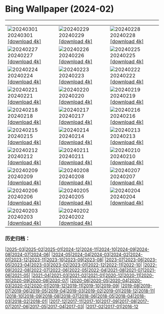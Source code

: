 # Bing Wallpaper (2024-02)
**************

<table><tr><td><img src="https://www.bing.com/th?id=OHR.Schmetterlingswiese_DE-DE0613438088_1920x1080.jpg" alt="20240301"> 20240301 <a href="https://www.bing.com/th?id=OHR.Schmetterlingswiese_DE-DE0613438088_UHD.jpg">[download 4k]</a></td><td><img src="https://www.bing.com/th?id=OHR.LeapingSquirrel_DE-DE7623766811_1920x1080.jpg" alt="20240229"> 20240229 <a href="https://www.bing.com/th?id=OHR.LeapingSquirrel_DE-DE7623766811_UHD.jpg">[download 4k]</a></td><td><img src="https://www.bing.com/th?id=OHR.BamburghCastleUK_DE-DE7368019020_1920x1080.jpg" alt="20240228"> 20240228 <a href="https://www.bing.com/th?id=OHR.BamburghCastleUK_DE-DE7368019020_UHD.jpg">[download 4k]</a></td></tr><tr><td><img src="https://www.bing.com/th?id=OHR.PolarBearCubs_DE-DE7089509348_1920x1080.jpg" alt="20240227"> 20240227 <a href="https://www.bing.com/th?id=OHR.PolarBearCubs_DE-DE7089509348_UHD.jpg">[download 4k]</a></td><td><img src="https://www.bing.com/th?id=OHR.GrandCanyonWinter_DE-DE6805018652_1920x1080.jpg" alt="20240226"> 20240226 <a href="https://www.bing.com/th?id=OHR.GrandCanyonWinter_DE-DE6805018652_UHD.jpg">[download 4k]</a></td><td><img src="https://www.bing.com/th?id=OHR.MtPrevostDuncan_DE-DE5893806279_1920x1080.jpg" alt="20240225"> 20240225 <a href="https://www.bing.com/th?id=OHR.MtPrevostDuncan_DE-DE5893806279_UHD.jpg">[download 4k]</a></td></tr><tr><td><img src="https://www.bing.com/th?id=OHR.HanselGretelHouse_DE-DE6769523400_1920x1080.jpg" alt="20240224"> 20240224 <a href="https://www.bing.com/th?id=OHR.HanselGretelHouse_DE-DE6769523400_UHD.jpg">[download 4k]</a></td><td><img src="https://www.bing.com/th?id=OHR.HaghartsinMonastery_DE-DE6295908879_1920x1080.jpg" alt="20240223"> 20240223 <a href="https://www.bing.com/th?id=OHR.HaghartsinMonastery_DE-DE6295908879_UHD.jpg">[download 4k]</a></td><td><img src="https://www.bing.com/th?id=OHR.FrozenSoapBubble_DE-DE1646022530_1920x1080.jpg" alt="20240222"> 20240222 <a href="https://www.bing.com/th?id=OHR.FrozenSoapBubble_DE-DE1646022530_UHD.jpg">[download 4k]</a></td></tr><tr><td><img src="https://www.bing.com/th?id=OHR.YosemiteFirefall_DE-DE4800433927_1920x1080.jpg" alt="20240221"> 20240221 <a href="https://www.bing.com/th?id=OHR.YosemiteFirefall_DE-DE4800433927_UHD.jpg">[download 4k]</a></td><td><img src="https://www.bing.com/th?id=OHR.PeakDistrictNP_DE-DE4372136028_1920x1080.jpg" alt="20240220"> 20240220 <a href="https://www.bing.com/th?id=OHR.PeakDistrictNP_DE-DE4372136028_UHD.jpg">[download 4k]</a></td><td><img src="https://www.bing.com/th?id=OHR.CarnavalTenerife_DE-DE3563683527_1920x1080.jpg" alt="20240219"> 20240219 <a href="https://www.bing.com/th?id=OHR.CarnavalTenerife_DE-DE3563683527_UHD.jpg">[download 4k]</a></td></tr><tr><td><img src="https://www.bing.com/th?id=OHR.DominicaWhales_DE-DE9056542872_1920x1080.jpg" alt="20240218"> 20240218 <a href="https://www.bing.com/th?id=OHR.DominicaWhales_DE-DE9056542872_UHD.jpg">[download 4k]</a></td><td><img src="https://www.bing.com/th?id=OHR.LakeDolomites_DE-DE3348859489_1920x1080.jpg" alt="20240217"> 20240217 <a href="https://www.bing.com/th?id=OHR.LakeDolomites_DE-DE3348859489_UHD.jpg">[download 4k]</a></td><td><img src="https://www.bing.com/th?id=OHR.BackyardBird_DE-DE3770277310_1920x1080.jpg" alt="20240216"> 20240216 <a href="https://www.bing.com/th?id=OHR.BackyardBird_DE-DE3770277310_UHD.jpg">[download 4k]</a></td></tr><tr><td><img src="https://www.bing.com/th?id=OHR.BerlinalePalast_DE-DE2536739383_1920x1080.jpg" alt="20240215"> 20240215 <a href="https://www.bing.com/th?id=OHR.BerlinalePalast_DE-DE2536739383_UHD.jpg">[download 4k]</a></td><td><img src="https://www.bing.com/th?id=OHR.BowingCrane_DE-DE6578691031_1920x1080.jpg" alt="20240214"> 20240214 <a href="https://www.bing.com/th?id=OHR.BowingCrane_DE-DE6578691031_UHD.jpg">[download 4k]</a></td><td><img src="https://www.bing.com/th?id=OHR.MarignyBeads_DE-DE5830440814_1920x1080.jpg" alt="20240213"> 20240213 <a href="https://www.bing.com/th?id=OHR.MarignyBeads_DE-DE5830440814_UHD.jpg">[download 4k]</a></td></tr><tr><td><img src="https://www.bing.com/th?id=OHR.GiantTortoise_DE-DE4591798432_1920x1080.jpg" alt="20240212"> 20240212 <a href="https://www.bing.com/th?id=OHR.GiantTortoise_DE-DE4591798432_UHD.jpg">[download 4k]</a></td><td><img src="https://www.bing.com/th?id=OHR.FolegandrosGreece_DE-DE3993128464_1920x1080.jpg" alt="20240211"> 20240211 <a href="https://www.bing.com/th?id=OHR.FolegandrosGreece_DE-DE3993128464_UHD.jpg">[download 4k]</a></td><td><img src="https://www.bing.com/th?id=OHR.ChinaDragon_DE-DE3426075443_1920x1080.jpg" alt="20240210"> 20240210 <a href="https://www.bing.com/th?id=OHR.ChinaDragon_DE-DE3426075443_UHD.jpg">[download 4k]</a></td></tr><tr><td><img src="https://www.bing.com/th?id=OHR.PegadungRocks_DE-DE2295980114_1920x1080.jpg" alt="20240209"> 20240209 <a href="https://www.bing.com/th?id=OHR.PegadungRocks_DE-DE2295980114_UHD.jpg">[download 4k]</a></td><td><img src="https://www.bing.com/th?id=OHR.MtHoodOregon_DE-DE1892795022_1920x1080.jpg" alt="20240208"> 20240208 <a href="https://www.bing.com/th?id=OHR.MtHoodOregon_DE-DE1892795022_UHD.jpg">[download 4k]</a></td><td><img src="https://www.bing.com/th?id=OHR.StJamesPool_DE-DE1729086692_1920x1080.jpg" alt="20240207"> 20240207 <a href="https://www.bing.com/th?id=OHR.StJamesPool_DE-DE1729086692_UHD.jpg">[download 4k]</a></td></tr><tr><td><img src="https://www.bing.com/th?id=OHR.LakeTahoeRock_DE-DE1626232597_1920x1080.jpg" alt="20240206"> 20240206 <a href="https://www.bing.com/th?id=OHR.LakeTahoeRock_DE-DE1626232597_UHD.jpg">[download 4k]</a></td><td><img src="https://www.bing.com/th?id=OHR.MunichOperaHouse_DE-DE1491407214_1920x1080.jpg" alt="20240205"> 20240205 <a href="https://www.bing.com/th?id=OHR.MunichOperaHouse_DE-DE1491407214_UHD.jpg">[download 4k]</a></td><td><img src="https://www.bing.com/th?id=OHR.DevetashkaCave_DE-DE0726583850_1920x1080.jpg" alt="20240204"> 20240204 <a href="https://www.bing.com/th?id=OHR.DevetashkaCave_DE-DE0726583850_UHD.jpg">[download 4k]</a></td></tr><tr><td><img src="https://www.bing.com/th?id=OHR.VeniceCarnival_DE-DE9873730280_1920x1080.jpg" alt="20240203"> 20240203 <a href="https://www.bing.com/th?id=OHR.VeniceCarnival_DE-DE9873730280_UHD.jpg">[download 4k]</a></td><td><img src="https://www.bing.com/th?id=OHR.AlpineMarmot_DE-DE8110603230_1920x1080.jpg" alt="20240202"> 20240202 <a href="https://www.bing.com/th?id=OHR.AlpineMarmot_DE-DE8110603230_UHD.jpg">[download 4k]</a></td><td></td></tr></table>

### 历史归档：

|[2025-03](/../2025-03/2025-03.md)|[2025-02](/../2025-02/2025-02.md)|[2025-01](/../2025-01/2025-01.md)|[2024-12](/../2024-12/2024-12.md)|[2024-11](/../2024-11/2024-11.md)|[2024-10](/../2024-10/2024-10.md)|[2024-09](/../2024-09/2024-09.md)|[2024-08](/../2024-08/2024-08.md)|[2024-07](/../2024-07/2024-07.md)|[2024-06](/../2024-06/2024-06.md)|
|[2024-05](/../2024-05/2024-05.md)|[2024-04](/../2024-04/2024-04.md)|[2024-03](/../2024-03/2024-03.md)|[2024-02](/2024-02.md)|[2024-01](/../2024-01/2024-01.md)|[2023-12](/../2023-12/2023-12.md)|[2023-11](/../2023-11/2023-11.md)|[2023-10](/../2023-10/2023-10.md)|[2023-09](/../2023-09/2023-09.md)|[2023-08](/../2023-08/2023-08.md)|
|[2023-07](/../2023-07/2023-07.md)|[2023-06](/../2023-06/2023-06.md)|[2023-05](/../2023-05/2023-05.md)|[2023-04](/../2023-04/2023-04.md)|[2023-03](/../2023-03/2023-03.md)|[2023-02](/../2023-02/2023-02.md)|[2023-01](/../2023-01/2023-01.md)|[2022-12](/../2022-12/2022-12.md)|[2022-11](/../2022-11/2022-11.md)|[2022-10](/../2022-10/2022-10.md)|
|[2022-09](/../2022-09/2022-09.md)|[2022-08](/../2022-08/2022-08.md)|[2022-07](/../2022-07/2022-07.md)|[2022-06](/../2022-06/2022-06.md)|[2022-05](/../2022-05/2022-05.md)|[2022-04](/../2022-04/2022-04.md)|[2021-08](/../2021-08/2021-08.md)|[2021-07](/../2021-07/2021-07.md)|[2021-06](/../2021-06/2021-06.md)|[2021-05](/../2021-05/2021-05.md)|
|[2021-04](/../2021-04/2021-04.md)|[2021-03](/../2021-03/2021-03.md)|[2021-02](/../2021-02/2021-02.md)|[2021-01](/../2021-01/2021-01.md)|[2020-12](/../2020-12/2020-12.md)|[2020-11](/../2020-11/2020-11.md)|[2020-10](/../2020-10/2020-10.md)|[2020-09](/../2020-09/2020-09.md)|[2020-08](/../2020-08/2020-08.md)|[2020-07](/../2020-07/2020-07.md)|
|[2020-06](/../2020-06/2020-06.md)|[2020-05](/../2020-05/2020-05.md)|[2020-04](/../2020-04/2020-04.md)|[2020-03](/../2020-03/2020-03.md)|[2020-02](/../2020-02/2020-02.md)|[2020-01](/../2020-01/2020-01.md)|[2019-12](/../2019-12/2019-12.md)|[2019-11](/../2019-11/2019-11.md)|[2019-10](/../2019-10/2019-10.md)|[2019-09](/../2019-09/2019-09.md)|
|[2019-08](/../2019-08/2019-08.md)|[2019-07](/../2019-07/2019-07.md)|[2019-06](/../2019-06/2019-06.md)|[2019-05](/../2019-05/2019-05.md)|[2019-04](/../2019-04/2019-04.md)|[2019-03](/../2019-03/2019-03.md)|[2019-02](/../2019-02/2019-02.md)|[2019-01](/../2019-01/2019-01.md)|[2018-12](/../2018-12/2018-12.md)|[2018-11](/../2018-11/2018-11.md)|
|[2018-10](/../2018-10/2018-10.md)|[2018-09](/../2018-09/2018-09.md)|[2018-08](/../2018-08/2018-08.md)|[2018-07](/../2018-07/2018-07.md)|[2018-06](/../2018-06/2018-06.md)|[2018-05](/../2018-05/2018-05.md)|[2018-04](/../2018-04/2018-04.md)|[2018-03](/../2018-03/2018-03.md)|[2018-02](/../2018-02/2018-02.md)|[2018-01](/../2018-01/2018-01.md)|
|[2017-12](/../2017-12/2017-12.md)|[2017-11](/../2017-11/2017-11.md)|[2017-10](/../2017-10/2017-10.md)|[2017-09](/../2017-09/2017-09.md)|[2017-08](/../2017-08/2017-08.md)|[2017-07](/../2017-07/2017-07.md)|[2017-06](/../2017-06/2017-06.md)|[2017-05](/../2017-05/2017-05.md)|[2017-04](/../2017-04/2017-04.md)|[2017-03](/../2017-03/2017-03.md)|
|[2017-02](/../2017-02/2017-02.md)|[2017-01](/../2017-01/2017-01.md)|[2016-12](/../2016-12/2016-12.md)